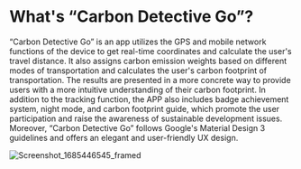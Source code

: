 # What's “Carbon Detective Go”?

  “Carbon Detective Go” is an app utilizes the GPS and mobile network functions of the device to get real-time coordinates and calculate the user's travel distance. It also assigns carbon emission weights based on different modes of transportation and calculates the user's carbon footprint of transportation. The results are presented in a more concrete way to provide users with a more intuitive understanding of their carbon footprint. In addition to the tracking function, the APP also includes badge achievement system, night mode, and carbon footprint guide, which promote the user participation and raise the awareness of sustainable development issues. Moreover, “Carbon Detective Go” follows Google's Material Design 3 guidelines and offers an elegant and user-friendly UX design.
  
![Screenshot_1685446545_framed](https://github.com/Mojito765/Carbon_Detective_Go/assets/107350615/e129c342-1494-4ecd-b588-b314f0e023a2)

